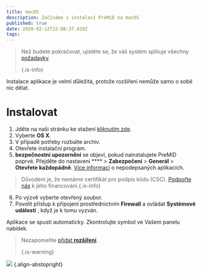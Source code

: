 ```yaml
---
title: macOS
description: Začínáme s instalací PreMiD na macOS
published: true
date: 2020-02-12T22:08:37.439Z
tags:
---
```


> Než budete pokračovat, ujistěte se, že váš systém splňuje všechny [požadavky](/install/requirements). 
> 
> {.is-info}

Instalace aplikace je velmi důležitá, protože rozšíření nemůže samo o sobě nic dělat.

# Instalovat
1. Jděte na naši stránku ke stažení [kliknutím zde](https://premid.app/downloads).
2. Vyberte **OS X**.
3. V případě potřeby rozbalte archiv.
4. Otevřete instalační program.
5. **bezpečnostní upozornění** se objeví, pokud nainstalujete PreMiD poprvé. Přejděte do nastavení **** > **Zabezpečení** > **Generál** > **Otevřete každopádně**. [Více informací](https://support.apple.com/guide/mac-help/open-a-mac-app-from-an-unidentified-developer-mh40616/mac) o nepodepsaných aplikacích.
> Důvodem je, že nemáme certifikát pro podpis kódu (CSC). [Podpořte nás](https://www.patreon.com/Timeraa) k jeho financování.{.is-info}
6. Po výzvě vyberte otevřený soubor.
7. Povolit přístup k připojení prostřednictvím **Firewall** a ovládat **Systémové události** , když je k tomu vyzván.

Aplikace se spustí automaticky. Zkontrolujte symbol ve Vašem panelu nabídek.

> Nezapomeňte [přidat **rozšíření**](/install). 
> 
> {.is-warning}

![](https://img.icons8.com/color/2x/mac-logo.png) {.align-abstopright}